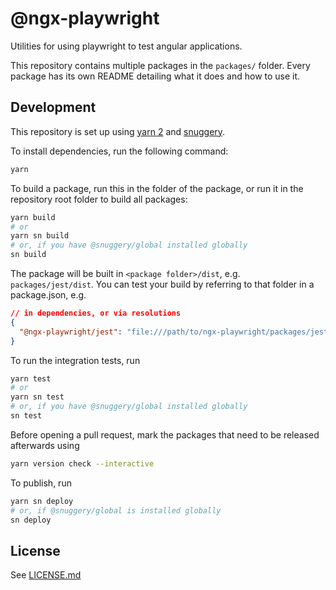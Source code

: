 # @ngx-playwright

Utilities for using playwright to test angular applications.

This repository contains multiple packages in the `packages/` folder. Every package has its own README detailing what it does and how to use it.

## Development

This repository is set up using [yarn 2](https://yarnpkg.com) and [snuggery](https://github.com/snuggery/snuggery).

To install dependencies, run the following command:

```bash
yarn
```

To build a package, run this in the folder of the package, or run it in the repository root folder to build all packages:

```bash
yarn build
# or
yarn sn build
# or, if you have @snuggery/global installed globally
sn build
```

The package will be built in `<package folder>/dist`, e.g. `packages/jest/dist`. You can test your build by referring to that folder in a package.json, e.g.

```json
// in dependencies, or via resolutions
{
  "@ngx-playwright/jest": "file:///path/to/ngx-playwright/packages/jest/dist"
}
```

To run the integration tests, run

```bash
yarn test
# or
yarn sn test
# or, if you have @snuggery/global installed globally
sn test
```

Before opening a pull request, mark the packages that need to be released afterwards using

```bash
yarn version check --interactive
```

To publish, run

```bash
yarn sn deploy
# or, if @snuggery/global is installed globally
sn deploy
```

## License

See [LICENSE.md](./LICENSE.md)
